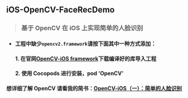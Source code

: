 ## iOS-OpenCV-FaceRecDemo
>### 基于 OpenCV 在 iOS 上实现简单的人脸识别
+ #### 工程中缺少`opencv2.framework`请按下面其中一种方式添加：
    #### 1. 在官网[OpenCV-iOS framework](https://opencv.org/releases.html)下载编译好的库导入工程
    #### 2. 使用 Cocopods 进行安装，pod 'OpenCV'
#### 想详细了解 OpenCV 请看我的简书：[OpenCV-iOS（一）：简单的人脸识别](https://www.jianshu.com/p/5dd08b8ed437)
